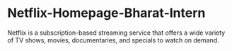 # Netflix-Homepage-Bharat-Intern

Netflix is a subscription-based streaming service that offers a wide variety of TV shows, movies, documentaries, and specials to watch on demand.
